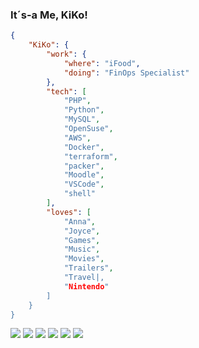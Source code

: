 ### It´s-a Me, KiKo!

```json
{
	"KiKo": {
		"work": {
			"where": "iFood",
			"doing": "FinOps Specialist"
		},
		"tech": [
			"PHP",
			"Python",
			"MySQL",
			"OpenSuse",
			"AWS",
			"Docker",
			"terraform",
			"packer",
			"Moodle",
			"VSCode",
			"shell"
		],
		"loves": [
			"Anna",
			"Joyce",
			"Games",
			"Music",
			"Movies",
			"Trailers",
			"Travel|,
			"Nintendo"
		]
	}
}
```

[![](https://img.shields.io/badge/portifolio-kiko.sh-1?style=flat&logo=google-chrome&logoColor=white&color=yellowgreen)](https://kiko.sh)
[![](https://img.shields.io/badge/twitter-felipekiko-1?style=flat&logo=twitter&logoColor=white&color=yellowgreen)](https://twitter.com/felipekiko)
[![](https://img.shields.io/badge/linkedin-felipekiko-1?style=flat&logo=linkedin&logoColor=white&color=yellowgreen)](https://www.linkedin.com/in/felipekiko)
[![](https://img.shields.io/badge/medium-felipekiko-1?style=flat&logo=medium&logoColor=white&color=yellowgreen)](https://felipekiko.medium.com)
[![](https://img.shields.io/badge/slideshare-felipecampos41-1?style=flat&logo=slideshare&logoColor=white&color=yellowgreen)](https://pt2.slideshare.net/FelipeCampos41)
[![](https://img.shields.io/badge/facebook-hiperkiko-1?style=flat&logo=facebook&logoColor=white&color=yellowgreen)](https://www.facebook.com/hiperkiko)

